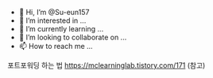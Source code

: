 - 👋 Hi, I’m @Su-eun157
- 👀 I’m interested in ...
- 🌱 I’m currently learning ...
- 💞️ I’m looking to collaborate on ...
- 📫 How to reach me ...

<!---
Su-eun157/Su-eun157 is a ✨ special ✨ repository because its `README.md` (this file) appears on your GitHub profile.
You can click the Preview link to take a look at your changes.
--->

포트포워딩 하는 법 https://mclearninglab.tistory.com/171 (참고)
